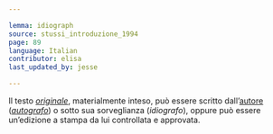 ```yaml
---

lemma: idiograph
source: stussi_introduzione_1994
page: 89
language: Italian
contributor: elisa
last_updated_by: jesse

---
```


Il testo [_originale_](original.html), materialmente inteso, può essere scritto dall’[autore](author.html) ([_autografo_](holograph.html)) o sotto sua sorveglianza (_idiografo_), oppure può essere un’edizione a stampa da lui controllata e approvata.
